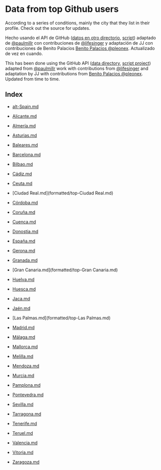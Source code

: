 Data from top Github users
=====================

According to a series of conditions, mainly the city that they list in their profile. Check out the source for updates.


Hecho usando el API de GitHub ([datos en otro directorio](https://github.com/JJ/top-github-users-data/tree/master/data), [script](https://github.com/JJ/top-github-users)) adaptado de [@paulmillr](http://twitter.com/paulmillr) con contribuciones de  [@lifesinger](http://twitter.com/) y adaptación de JJ con contribuciones de Benito Palacios [Benito Palacios @pleonex](http://twitter.com/pleonex). Actualizado de vez en cuando. 

This has been done using the GitHub API ([data directory](https://github.com/JJ/top-github-users-data/tree/master/data), [script project](https://github.com/JJ/top-github-users)) adapted from [@paulmillr](http://twitter.com/paulmillr) work with contributions from [@lifesinger](http://twitter.com/) and adaptation by JJ with contributions from [Benito Palacios @pleonex](http://twitter.com/pleonex). Updated from time to time.

Index
-----

* [alt-Spain.md](formatted/top-alt-Spain.md)

* [Alicante.md](formatted/top-Alicante.md)
* [Almería.md](formatted/top-Almería.md)
* [Asturias.md](formatted/top-Asturias.md)
* [Baleares.md](formatted/top-Baleares.md)
* [Barcelona.md](formatted/top-Barcelona.md)
* [Bilbao.md](formatted/top-Bilbao.md)
* [Cádiz.md](formatted/top-Cádiz.md)
* [Ceuta.md](formatted/top-Ceuta.md)
* [Ciudad Real.md](formatted/top-Ciudad Real.md)
* [Córdoba.md](formatted/top-Córdoba.md)
* [Coruña.md](formatted/top-Coruña.md)
* [Cuenca.md](formatted/top-Cuenca.md)
* [Donostia.md](formatted/top-Donostia.md)
* [España.md](formatted/top-España.md)
* [Gerona.md](formatted/top-Gerona.md)
* [Granada.md](formatted/top-Granada.md)
* [Gran Canaria.md](formatted/top-Gran Canaria.md)
* [Huelva.md](formatted/top-Huelva.md)
* [Huesca.md](formatted/top-Huesca.md)
* [Jaca.md](formatted/top-Jaca.md)
* [Jaén.md](formatted/top-Jaén.md)
* [Las Palmas.md](formatted/top-Las Palmas.md)
* [Madrid.md](formatted/top-Madrid.md)
* [Málaga.md](formatted/top-Málaga.md)
* [Mallorca.md](formatted/top-Mallorca.md)
* [Melilla.md](formatted/top-Melilla.md)
* [Mendoza.md](formatted/top-Mendoza.md)
* [Murcia.md](formatted/top-Murcia.md)
* [Pamplona.md](formatted/top-Pamplona.md)
* [Pontevedra.md](formatted/top-Pontevedra.md)
* [Sevilla.md](formatted/top-Sevilla.md)
* [Tarragona.md](formatted/top-Tarragona.md)
* [Tenerife.md](formatted/top-Tenerife.md)
* [Teruel.md](formatted/top-Teruel.md)
* [Valencia.md](formatted/top-Valencia.md)
* [Vitoria.md](formatted/top-Vitoria.md)
* [Zaragoza.md](formatted/top-Zaragoza.md)
